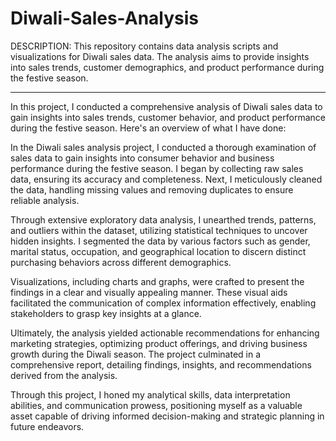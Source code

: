 # Diwali-Sales-Analysis
DESCRIPTION:
This repository contains data analysis scripts and visualizations for Diwali sales data. The analysis aims to provide insights into sales trends, customer demographics, and product performance during the festive season.

---
In this project, I conducted a comprehensive analysis of Diwali sales data to gain insights into sales trends, customer behavior, and product performance during the festive season. Here's an overview of what I have done:

In the Diwali sales analysis project, I conducted a thorough examination of sales data to gain insights into consumer behavior and business performance during the festive season. I began by collecting raw sales data, ensuring its accuracy and completeness. Next, I meticulously cleaned the data, handling missing values and removing duplicates to ensure reliable analysis.

Through extensive exploratory data analysis, I unearthed trends, patterns, and outliers within the dataset, utilizing statistical techniques to uncover hidden insights. I segmented the data by various factors such as gender, marital status, occupation, and geographical location to discern distinct purchasing behaviors across different demographics.

Visualizations, including charts and graphs, were crafted to present the findings in a clear and visually appealing manner. These visual aids facilitated the communication of complex information effectively, enabling stakeholders to grasp key insights at a glance.

Ultimately, the analysis yielded actionable recommendations for enhancing marketing strategies, optimizing product offerings, and driving business growth during the Diwali season. The project culminated in a comprehensive report, detailing findings, insights, and recommendations derived from the analysis.

Through this project, I honed my analytical skills, data interpretation abilities, and communication prowess, positioning myself as a valuable asset capable of driving informed decision-making and strategic planning in future endeavors.
